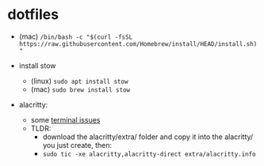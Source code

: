 # dotfiles

- (mac) `/bin/bash -c "$(curl -fsSL https://raw.githubusercontent.com/Homebrew/install/HEAD/install.sh)"`
- install stow

  - (linux) `sudo apt install stow`
  - (mac) `sudo brew install stow`

- alacritty:
  - some [terminal issues](https://unix.stackexchange.com/questions/597445/why-would-i-set-term-to-xterm-256color-when-using-alacritty)
  - TLDR:
    - download the alacritty/extra/ folder and copy it into the alacritty/ you just create, then:
    - `sudo tic -xe alacritty,alacritty-direct extra/alacritty.info`
